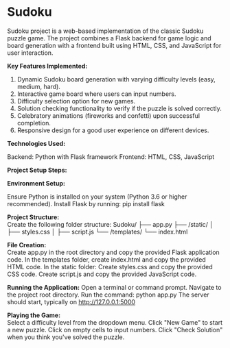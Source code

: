 # Sudoku
 Sudoku project is a web-based implementation of the classic Sudoku puzzle game.
 The project combines a Flask backend for game logic and board generation with a frontend built using HTML, CSS, and JavaScript for user interaction.

**Key Features Implemented:**

1. Dynamic Sudoku board generation with varying difficulty levels (easy, medium, hard).
2. Interactive game board where users can input numbers.
3. Difficulty selection option for new games.
4. Solution checking functionality to verify if the puzzle is solved correctly.
5. Celebratory animations (fireworks and confetti) upon successful completion.
6. Responsive design for a good user experience on different devices.

**Technologies Used:**    

Backend: Python with Flask framework
Frontend: HTML, CSS, JavaScript

**Project Setup Steps:**

**Environment Setup:**

Ensure Python is installed on your system (Python 3.6 or higher recommended).
Install Flask by running: pip install flask

**Project Structure:**             
Create the following folder structure:
Sudoku/
├── app.py
├── /static/
│   ├── styles.css
│   ├── script.js
└── /templates/
    └── index.html

**File Creation:**     
Create app.py in the root directory and copy the provided Flask application code.
In the templates folder, create index.html and copy the provided HTML code.
In the static folder:
Create styles.css and copy the provided CSS code.
Create script.js and copy the provided JavaScript code.

**Running the Application:**
Open a terminal or command prompt.
Navigate to the project root directory.
Run the command: python app.py
The server should start, typically on http://127.0.0.1:5000

**Playing the Game:**                  
Select a difficulty level from the dropdown menu.
Click "New Game" to start a new puzzle.
Click on empty cells to input numbers.
Click "Check Solution" when you think you've solved the puzzle.

